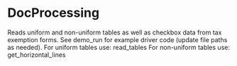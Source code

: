 # DocProcessing

Reads uniform and non-uniform tables as well as checkbox data from tax exemption forms.
See demo_run for example driver code (update file paths as needed).
For uniform tables use: read_tables
For non-uniform tables use: get_horizontal_lines
